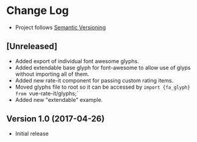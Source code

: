 # Change Log
- Project follows [Semantic Versioning](http://semver.org/)

## [Unreleased]
- Added export of individual font awesome glyphs.
- Added extendable base glyph for font-awesome to allow use of glyps without importing all of them.
- Added new rate-it component for passing custom rating items.
- Moved glyphs file to root so it can be accessed by `import {fa_glyph} from `vue-rate-it/glyphs;` 
- Added new "extendable" example.

## Version 1.0 (2017-04-26)
- Initial release






